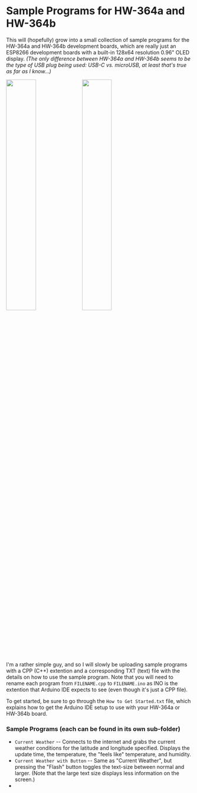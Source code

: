 # Sample Programs for HW-364a and HW-364b
This will (hopefully) grow into a small collection of sample programs for the HW-364a and HW-364b development boards, which are really just an ESP8266 development boards with a built-in 128x64 resolution 0.96" OLED display. *(The only difference between HW-364a and HW-364b seems to be the type of USB plug being used: USB-C vs. microUSB, at least that's true as far as I know...)*

<img src="https://github.com/jdshaffer/sample_programs_for_HW-364a_and_HW-364b/blob/main/current_weather.jpg" width=40%> <img src="https://github.com/jdshaffer/sample_programs_for_HW-364a_and_HW-364b/blob/main/current_weather_button.jpg" width=40%>

I'm a rather simple guy, and so I will slowly be uploading sample programs with a CPP (C++) extention and a corresponding TXT (text) file with the details on how to use the sample program. Note that you will need to rename each program from `FILENAME.cpp` to `FILENAME.ino` as INO is the extention that Arduino IDE expects to see (even though it's just a CPP file).

To get started, be sure to go through the `How to Get Started.txt` file, which explains how to get the Arduino IDE setup to use with your HW-364a or HW-364b board.

### Sample Programs (each can be found in its own sub-folder)
* `Current Weather` -- Connects to the internet and grabs the current weather conditions for the latitude and longitude specified. Displays the update time, the temperature, the "feels like" temperature, and humidity. 
* `Current Weather with Button` -- Same as "Current Weather", but pressing the "Flash" button toggles the text-size between normal and larger. (Note that the large text size displays less information on the screen.)
* 
